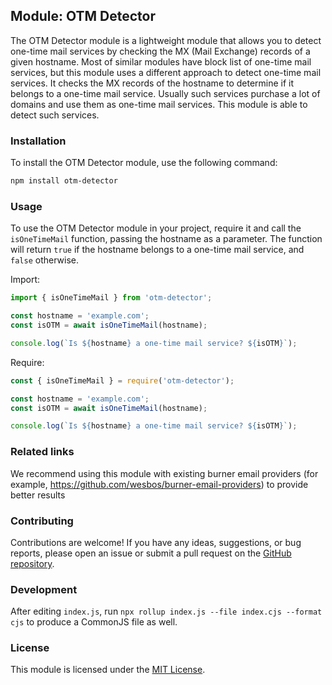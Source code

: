 ## Module: OTM Detector

The OTM Detector module is a lightweight module that allows you to detect one-time mail services by checking the MX (Mail Exchange) records of a given hostname.
Most of similar modules have block list of one-time mail services, but this module uses a different approach to detect one-time mail services. It checks the MX records of the hostname to determine if it belongs to a one-time mail service. Usually such services purchase a lot of domains and use them as one-time mail services. This module is able to detect such services.

### Installation

To install the OTM Detector module, use the following command:

```bash
npm install otm-detector
```

### Usage

To use the OTM Detector module in your project, require it and call the `isOneTimeMail` function, passing the hostname as a parameter. The function will return `true` if the hostname belongs to a one-time mail service, and `false` otherwise.

Import:
```javascript
import { isOneTimeMail } from 'otm-detector';

const hostname = 'example.com';
const isOTM = await isOneTimeMail(hostname);

console.log(`Is ${hostname} a one-time mail service? ${isOTM}`);
```

Require:
```javascript
const { isOneTimeMail } = require('otm-detector');

const hostname = 'example.com';
const isOTM = await isOneTimeMail(hostname);

console.log(`Is ${hostname} a one-time mail service? ${isOTM}`);
```

### Related links

We recommend using this module with existing burner email providers (for example, https://github.com/wesbos/burner-email-providers) to provide better results

### Contributing

Contributions are welcome! If you have any ideas, suggestions, or bug reports, please open an issue or submit a pull request on the [GitHub repository](https://github.com/short-io/otm-detector).

### Development
After editing `index.js`, run `npx rollup index.js --file index.cjs --format cjs` to produce a CommonJS file as well.

### License

This module is licensed under the [MIT License](https://opensource.org/licenses/MIT).
